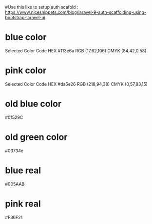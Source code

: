 #Use this like to setup auth scafold : https://www.nicesnippets.com/blog/laravel-9-auth-scaffolding-using-bootstrap-laravel-ui

# blue color
Selected Color Code
HEX #113e6a
RGB (17,62,106)
CMYK (84,42,0,58)

# pink color
Selected Color Code
HEX #da5e26
RGB (218,94,38)
CMYK (0,57,83,15)

# old blue color
#0f529C

# old green color
#03734e

# blue real
#005AAB

# pink real
#F36F21